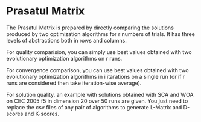 # Prasatul Matrix
The Prasatul Matrix is prepared by directly comparing the solutions produced by two optimization algorithms for r numbers of trials. It has three levels of abstractions both in rows and columns.

For quality comparision, you can simply use best values obtained with two evolutionary optimization algorithms on r runs. 

For convergence comparison, you can use best values obtained with two evolutionary optimization algorithms in i itarations on a single run (or if r runs are considered then take iteration-wise average).

For solution quality, an example with solutions obtained with SCA and WOA on CEC 2005 f5 in dimension 20 over 50 runs are given. You just need to replace the csv files of any pair of algorithms to generate L-Matrix and D-scores and K-scores.

